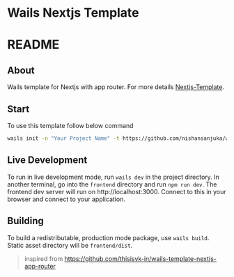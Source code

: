 # Wails Nextjs Template
# README

## About

Wails template for Nextjs with app router. For more details [Nextjs-Template](https://github.com/thisisvk-in/wails-template-nextjs-app-router).

## Start

To use this template follow below command

```bash
wails init -n "Your Project Name" -t https://github.com/nishansanjuka/wails-next-template
```

## Live Development

To run in live development mode, run `wails dev` in the project directory. In another terminal, go into the `frontend`
directory and run `npm run dev`. The frontend dev server will run on http://localhost:3000. Connect to this in your
browser and connect to your application.

## Building

To build a redistributable, production mode package, use `wails build`. Static asset directory will be `frontend/dist`.

> inspired from https://github.com/thisisvk-in/wails-template-nextjs-app-router
